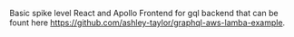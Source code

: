 Basic spike level React and Apollo Frontend for gql backend that can be fount here https://github.com/ashley-taylor/graphql-aws-lamba-example. 

